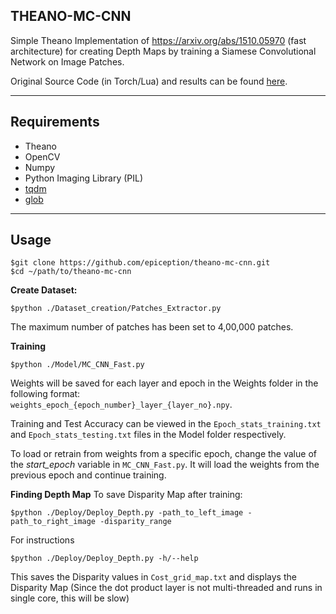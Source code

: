 ## THEANO-MC-CNN ##

Simple Theano Implementation of https://arxiv.org/abs/1510.05970 (fast architecture) for creating Depth Maps by training a Siamese Convolutional Network on Image Patches. 

Original Source Code (in Torch/Lua) and results can be found [here](https://github.com/jzbontar/mc-cnn).



---

## Requirements
* Theano
* OpenCV
* Numpy
* Python Imaging Library (PIL)
* [tqdm](https://pypi.python.org/pypi/tqdm)
* [glob](https://docs.python.org/2/library/glob.html)

---

## Usage

    $git clone https://github.com/epiception/theano-mc-cnn.git
    $cd ~/path/to/theano-mc-cnn
    
**Create Dataset:**
    
    $python ./Dataset_creation/Patches_Extractor.py
The maximum number of patches has been set to 4,00,000 patches.

**Training**
    
    $python ./Model/MC_CNN_Fast.py
Weights will be saved for each layer and epoch in the Weights folder in the following format:      
`weights_epoch_{epoch_number}_layer_{layer_no}.npy`. 

Training and Test Accuracy can be viewed in the `Epoch_stats_training.txt` and `Epoch_stats_testing.txt` files in the Model folder respectively.

To load or retrain from weights from a specific epoch, change the value of the *start_epoch* variable in `MC_CNN_Fast.py`. 
It will load the weights from the previous epoch and continue training.

**Finding Depth Map**
To save Disparity Map after training:
    
    $python ./Deploy/Deploy_Depth.py -path_to_left_image -path_to_right_image -disparity_range
For instructions
    
    $python ./Deploy/Deploy_Depth.py -h/--help 
This saves the Disparity values in `Cost_grid_map.txt` and displays the Disparity Map
(Since the dot product layer is not multi-threaded and runs in single core, this will be slow)


